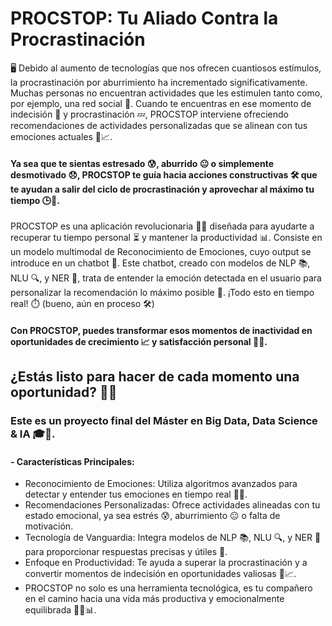 
# PROCSTOP: Tu Aliado Contra la Procrastinación
🖥️ Debido al aumento de tecnologías que nos ofrecen cuantiosos estímulos, la procrastinación por aburrimiento ha incrementado significativamente. Muchas personas no encuentran actividades que les estimulen tanto como, por ejemplo, una red social 📱. Cuando te encuentras en ese momento de indecisión 🤔 y procrastinación 💤, PROCSTOP interviene ofreciendo recomendaciones de actividades personalizadas que se alinean con tus emociones actuales 🌈📈.

#### Ya sea que te sientas estresado 😰, aburrido 😐 o simplemente desmotivado 😞, PROCSTOP te guía hacia acciones constructivas 🛠️ que te ayudan a salir del ciclo de procrastinación y aprovechar al máximo tu tiempo 🕒🚀.

PROCSTOP es una aplicación revolucionaria 🧠💡 diseñada para ayudarte a recuperar tu tiempo personal ⏳ y mantener la productividad 📊. Consiste en un modelo multimodal de Reconocimiento de Emociones, cuyo output se introduce en un chatbot 💬. Este chatbot, creado con modelos de NLP 📚, NLU 🔍, y NER 🤖, trata de entender la emoción detectada en el usuario para personalizar la recomendación lo máximo posible 🎯. ¡Todo esto en tiempo real! ⏱️ (bueno, aún en proceso 🛠️)

#### Con PROCSTOP, puedes transformar esos momentos de inactividad en oportunidades de crecimiento 📈 y satisfacción personal 💪🌟.

## ¿Estás listo para hacer de cada momento una oportunidad? 🚀✨

### Este es un proyecto final del Máster en Big Data, Data Science & IA 🎓📘.

#### - Características Principales:
  - Reconocimiento de Emociones: Utiliza algoritmos avanzados para detectar y entender tus emociones en tiempo real 🧬🧠.
  - Recomendaciones Personalizadas: Ofrece actividades alineadas con tu estado emocional, ya sea estrés 😰, aburrimiento 😐 o falta de motivación.
  - Tecnología de Vanguardia: Integra modelos de NLP 📚, NLU 🔍, y NER 🤖 para proporcionar respuestas precisas y útiles 🎯.
  - Enfoque en Productividad: Te ayuda a superar la procrastinación y a convertir momentos de indecisión en oportunidades valiosas 🌟📈.
  - PROCSTOP no solo es una herramienta tecnológica, es tu compañero en el camino hacia una vida más productiva y emocionalmente equilibrada 🧘‍♂️📊.
